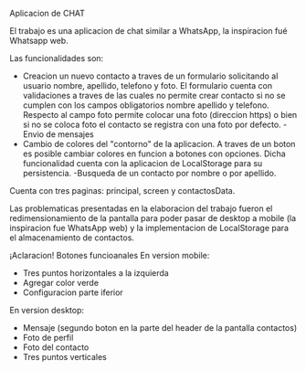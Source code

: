 Aplicacion de CHAT

El trabajo es una aplicacion de chat similar a WhatsApp, la inspiracion fué Whatsapp web.

Las funcionalidades son:
- Creacion un nuevo contacto a traves de un formulario solicitando al usuario nombre, apellido, telefono y foto. El formulario cuenta con validaciones a traves de las cuales no permite crear contacto si no se cumplen con los campos obligatorios nombre apellido y telefono. Respecto al campo foto permite colocar una foto (direccion https) o bien si no se coloca foto el contacto se registra con una foto por defecto.
-Envio de mensajes
- Cambio de colores del "contorno" de la aplicacion. A traves de un boton es posible cambiar colores en funcion a botones con opciones. Dicha funcionalidad cuenta con la aplicacion de LocalStorage para su persistencia.
-Busqueda de un contacto por nombre o por apellido.

Cuenta con tres paginas: principal, screen y contactosData.

Las problematicas presentadas en la elaboracion del trabajo fueron el redimensionamiento de la pantalla para poder pasar de desktop a mobile (la inspiracion fue WhatsApp web) y la implementacion de LocalStorage para el almacenamiento de contactos.

¡Aclaracion! 
Botones funcioanales 
En version mobile:
- Tres puntos horizontales a la izquierda
- Agregar color verde
- Configuracion parte iferior

En version desktop:
- Mensaje (segundo boton en la parte del header de la pantalla contactos)
- Foto de perfil
- Foto del contacto
- Tres puntos verticales